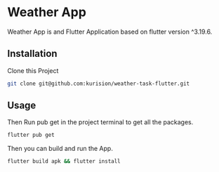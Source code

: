 # Weather App

Weather App is and Flutter Application based on flutter version ^3.19.6.


## Installation

Clone this Project

```bash
git clone git@github.com:kurision/weather-task-flutter.git
```

## Usage
Then Run pub get in the project terminal to get all the packages.
```bash
flutter pub get
```
Then you can build and run the App.
```bash
flutter build apk && flutter install
```